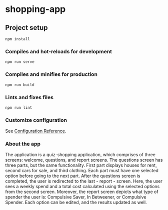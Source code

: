 # shopping-app

## Project setup
```
npm install
```

### Compiles and hot-reloads for development
```
npm run serve
```

### Compiles and minifies for production
```
npm run build
```

### Lints and fixes files
```
npm run lint
```

### Customize configuration
See [Configuration Reference](https://cli.vuejs.org/config/).


### About the app
The application is a quiz-shopping application, which comprises of three screens: welcome, questions, and report screens. The questions screen has three parts, but the same functionality. First part displays houses for rent, second cars for sale, and third clothing. Each part must have one selected option before going to the next part. After the questions screen is completed, the user is redirected to the last - report - screen. Here, the user sees a weekly spend and a total cost calculated using the selected options from the second screen. Moreover, the report screen depicts what type of spender the user is: Compulsive Saver, In Betweener, or Compulsive Spender. Each option can be edited, and the results updated as well.
